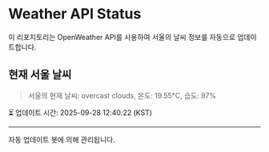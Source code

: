 
# Weather API Status

이 리포지토리는 OpenWeather API를 사용하여 서울의 날씨 정보를 자동으로 업데이트합니다.

## 현재 서울 날씨
> 서울의 현재 날씨: overcast clouds, 온도: 19.55°C, 습도: 97%

⏳ 업데이트 시간: 2025-09-28 12:40:22 (KST)

---
자동 업데이트 봇에 의해 관리됩니다.
